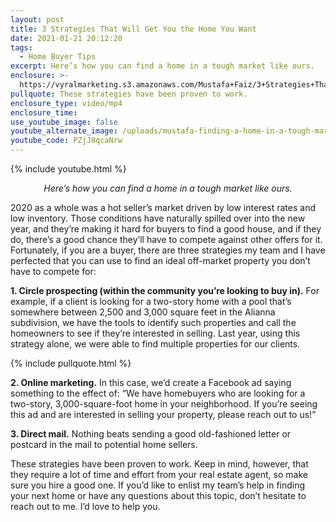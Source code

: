 ```yaml
---
layout: post
title: 3 Strategies That Will Get You the Home You Want
date: 2021-01-21 20:12:20
tags:
  - Home Buyer Tips
excerpt: Here’s how you can find a home in a tough market like ours.
enclosure: >-
  https://vyralmarketing.s3.amazonaws.com/Mustafa+Faiz/3+Strategies+That+Will+Get+You+the+Home+You+Want.mp4
pullquote: These strategies have been proven to work.
enclosure_type: video/mp4
enclosure_time:
use_youtube_image: false
youtube_alternate_image: /uploads/mustafa-finding-a-home-in-a-tough-market-yt.jpg
youtube_code: PZjJ8qcaNrw
---
```


{% include youtube.html %}

<p style="text-align: center;"><em>Here’s how you can find a home in a tough market like ours.</em></p>

2020 as a whole was a hot seller’s market driven by low interest rates and low inventory. Those conditions have naturally spilled over into the new year, and they’re making it hard for buyers to find a good house, and if they do, there’s a good chance they’ll have to compete against other offers for it. Fortunately, if you are a buyer, there are three strategies my team and I have perfected that you can use to find an ideal off-market property you don’t have to compete for:

**1\. Circle prospecting (within the community you’re looking to buy in).** For example, if a client is looking for a two-story home with a pool that’s somewhere between 2,500 and 3,000 square feet in the Alianna subdivision, we have the tools to identify such properties and call the homeowners to see if they’re interested in selling. Last year, using this strategy alone, we were able to find multiple properties for our clients.&nbsp;

{% include pullquote.html %}

**2\. Online marketing.** In this case, we’d create a Facebook ad saying something to the effect of: “We have homebuyers who are looking for a two-story, 3,000-square-foot home in your neighborhood. If you’re seeing this ad and are interested in selling your property, please reach out to us\!”

**3\. Direct mail.** Nothing beats sending a good old-fashioned letter or postcard in the mail to potential home sellers.&nbsp;

These strategies have been proven to work. Keep in mind, however, that they require a lot of time and effort from your real estate agent, so make sure you hire a good one. If you’d like to enlist my team’s help in finding your next home or have any questions about this topic, don’t hesitate to reach out to me. I’d love to help you.&nbsp;
